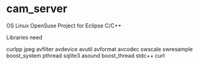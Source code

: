 # cam_server

OS Linux OpenSuse
Project for Eclipse C/C++

Libraries need 

curlpp
jpeg
avfilter
avdevice
avutil
avformat
avcodec
swscale
swresample
boost_system
pthread
sqlite3
asound
boost_thread
stdc++
curl
